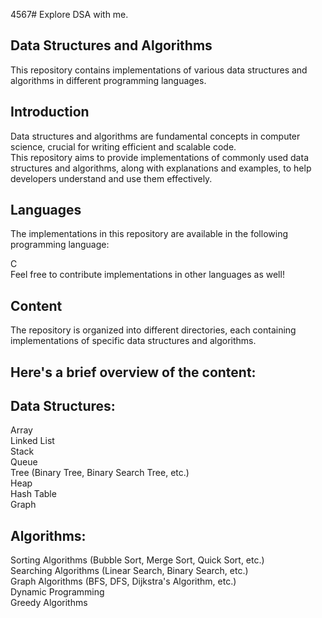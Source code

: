 4567# Explore DSA with me.

## Data Structures and Algorithms
This repository contains implementations of various data structures and algorithms in different programming languages.

## Introduction
Data structures and algorithms are fundamental concepts in computer science, crucial for writing efficient and scalable code. <br> This repository aims to provide implementations of commonly used data structures and algorithms, along with explanations and examples, to help developers understand and use them effectively.

## Languages
The implementations in this repository are available in the following programming language:

C <br>
Feel free to contribute implementations in other languages as well!

## Content
The repository is organized into different directories, each containing implementations of specific data structures and algorithms. 
## Here's a brief overview of the content:

## Data Structures:

Array <br>
Linked List <br>
Stack <br>
Queue <br>
Tree (Binary Tree, Binary Search Tree, etc.) <br>
Heap <br>
Hash Table <br>
Graph<br>
## Algorithms:

Sorting Algorithms (Bubble Sort, Merge Sort, Quick Sort, etc.) <br>
Searching Algorithms (Linear Search, Binary Search, etc.) <br>
Graph Algorithms (BFS, DFS, Dijkstra's Algorithm, etc.) <br>
Dynamic Programming <br>
Greedy Algorithms <br>
